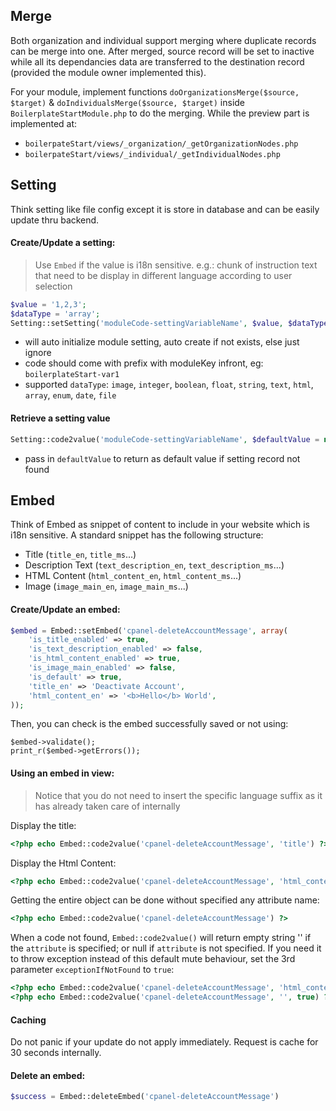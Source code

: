 ## Merge
Both organization and individual support merging where duplicate records can be merge into one. After merged, source record will be set to inactive while all its dependancies data are transferred to the destination record (provided the module owner implemented this).

For your module, implement functions `doOrganizationsMerge($source, $target)` & `doIndividualsMerge($source, $target)` inside `BoilerplateStartModule.php` to do the merging. While the preview part is implemented at:
  * `boilerpateStart/views/_organization/_getOrganizationNodes.php`
  * `boilerpateStart/views/_individual/_getIndividualNodes.php`

## Setting
Think setting like file config except it is store in database and can be easily update thru backend. 

#### Create/Update a setting:
> Use `Embed` if the value is i18n sensitive. e.g.: chunk of instruction text that need to be display in different language according to user selection

```php
$value = '1,2,3';
$dataType = 'array';
Setting::setSetting('moduleCode-settingVariableName', $value, $dataType, $dataTypeValue = '');
```
* will auto initialize module setting, auto create if not exists, else just ignore 
* code should come with prefix with moduleKey infront, eg: `boilerplateStart-var1`
* supported `dataType`: `image`, `integer`, `boolean`, `float`, `string`, `text`, `html`, `array`, `enum`, `date`, `file`

#### Retrieve a setting value
```php
Setting::code2value('moduleCode-settingVariableName', $defaultValue = null);
```
* pass in `defaultValue` to return as default value if setting record not found

## Embed
Think of Embed as snippet of content to include in your website which is i18n sensitive. A standard snippet has the following structure:

* Title (`title_en`, `title_ms`...)
* Description Text (`text_description_en`, `text_description_ms`...)
* HTML Content (`html_content_en`, `html_content_ms`...)
* Image (`image_main_en`, `image_main_ms`...)

#### Create/Update an embed:
```php
$embed = Embed::setEmbed('cpanel-deleteAccountMessage', array(
    'is_title_enabled' => true,
    'is_text_description_enabled' => false,
    'is_html_content_enabled' => true,
    'is_image_main_enabled' => false,
    'is_default' => true,
    'title_en' => 'Deactivate Account',
    'html_content_en' => '<b>Hello</b> World',
));
```

Then, you can check is the embed successfully saved or not using:
```
$embed->validate();
print_r($embed->getErrors());
```

#### Using an embed in view:
> Notice that you do not need to insert the specific language suffix as it has already taken care of internally

Display the title:
```php
<?php echo Embed::code2value('cpanel-deleteAccountMessage', 'title') ?>
```
Display the Html Content:
```php
<?php echo Embed::code2value('cpanel-deleteAccountMessage', 'html_content') ?>
```

Getting the entire object can be done without specified any attribute name:
```php
<?php echo Embed::code2value('cpanel-deleteAccountMessage') ?>
```

When a code not found, `Embed::code2value()` will return empty string '' if the `attribute` is specified; or null if `attribute` is not specified. If you need it to throw exception instead of this default mute behaviour, set the 3rd parameter `exceptionIfNotFound` to `true`:

```php
<?php echo Embed::code2value('cpanel-deleteAccountMessage', 'html_content', true) ?>
<?php echo Embed::code2value('cpanel-deleteAccountMessage', '', true) ?>
```

#### Caching
Do not panic if your update do not apply immediately. Request is cache for 30 seconds internally.

#### Delete an embed:
```php
$success = Embed::deleteEmbed('cpanel-deleteAccountMessage')
```